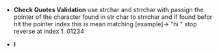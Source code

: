 * **Check Quotes Validation**
  use strchar and strrchar with passign the pointer of the character found in str char to strrchar
  and if found befor hit the pointer index this is mean matching [example]-> "hi " stop reverse at index 1.
                                                                             01234

* **l**